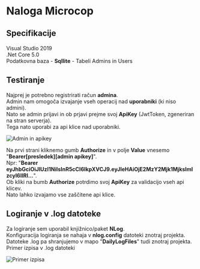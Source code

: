 # Naloga Microcop 

## **Specifikacije**

#### 
Visual Studio 2019  
.Net Core 5.0  
Podatkovna baza - **Sqllite** - Tabeli Admins in Users
####

## **Testiranje**

####
Najprej je potrebno registrirati račun **admina**.  
Admin nam omogoča izvajanje vseh operacij nad **uporabniki** (ki niso admini).  
Nato se admin prijavi in ob prjavi prejme svoj **ApiKey** (JwtToken, zgeneriran na stran serverja).  
Tega nato uporabi za api klice nad uporabniki.  

![Admin in apikey](https://i.imgur.com/FmJR4KI.png)

Na prvi strani kliknemo gumb **Authorize** in v polje **Value** vnesemo
"**Bearer[presledek][admin apikey]**".  
Npr: "**Bearer eyJhbGciOiJIUzI1NiIsInR5cCI6IkpXVCJ9.eyJleHAiOjE2MzY2Mjk1MjksImlzcyI6IlRl...**".  
Ob kliki na bumb **Authorize** potrdimo svoj **ApiKey** za validacijo vseh api klicev.  
Nato lahko izvajamo vse zaščitene api klice. 
####

## **Logiranje v .log datoteke**

####
Za logiranje sem uporabil knjižnico/paket **NLog**.  
Konfiguracija logiranja se nahaja v **nlog.config** datoteki znotraj projekta.  
Datoteke .log pa shranjujemo v mapo "**DailyLogFiles**" tudi znotraj projekta.  
Primer izpisa v .log datoteki

![Primer izpisa](https://i.imgur.com/HheXK5H.png)

####